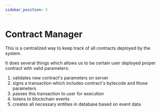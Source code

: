 ```yaml
---
sidebar_position: 5
---
```


# Contract Manager

This is a centralized way to keep track of all contracts deployed by the system.

It does several things which allows us to be certain user deployed proper contract with valid parameters:

1. validates new contract's parameters on server
2. signs a transaction which includes contract's bytecode and those parameters
3. passes this transaction to user for execution
4. listens to blockchain events
5. creates all necessary entities in database based on event data

